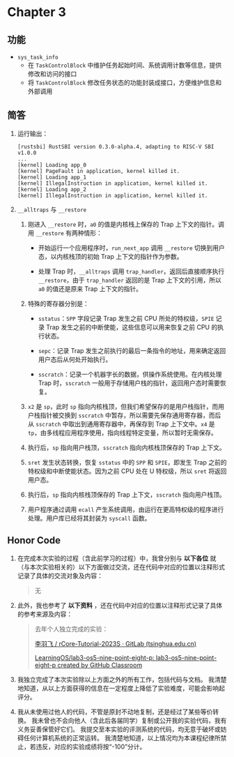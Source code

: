 # Chapter 3

## 功能

- `sys_task_info`
  - 在 `TaskControlBlock` 中维护任务起始时间、系统调用计数等信息，提供修改和访问的接口
  - 将 `TaskControlBlock` 修改任务状态的功能封装成接口，方便维护信息和外部调用

## 简答

1. 运行输出：

   ```
   [rustsbi] RustSBI version 0.3.0-alpha.4, adapting to RISC-V SBI v1.0.0
   ...
   [kernel] Loading app_0
   [kernel] PageFault in application, kernel killed it.
   [kernel] Loading app_1
   [kernel] IllegalInstruction in application, kernel killed it.
   [kernel] Loading app_2
   [kernel] IllegalInstruction in application, kernel killed it.
   ```

2. `__alltraps` 与 `__restore`

   1. 刚进入 `__restore` 时，`a0` 的值是内核栈上保存的 Trap 上下文的指针。调用 `__restore` 有两种情形：
      
      - 开始运行一个应用程序时，`run_next_app` 调用 `__restore` 切换到用户态，以内核栈顶的初始 Trap 上下文的指针作为参数。
      
      - 处理 Trap 时，`__alltraps` 调用 `trap_handler`，返回后直接顺序执行 `__restore`，由于 `trap_handler` 返回的是 Trap 上下文的引用，所以 `a0` 的值还是原来 Trap 上下文的指针。

   2. 特殊的寄存器分别是：

         - `sstatus`：`SPP` 字段记录 Trap 发生之前 CPU 所处的特权级，`SPIE` 记录 Trap 发生之前的中断使能，这些信息可以用来恢复之前 CPU 的执行状态。
         

         - `sepc`：记录 Trap 发生之前执行的最后一条指令的地址，用来确定返回用户态后从何处开始执行。
         

         - `sscratch`：记录一个机器字长的数据，供操作系统使用。在内核处理 Trap 时，`sscratch` 一般用于存储用户栈的指针，返回用户态时需要恢复。

   3. `x2` 是 `sp`，此时 `sp` 指向内核栈顶，但我们希望保存的是用户栈指针，而用户栈指针被交换到 `sscratch` 中暂存，所以需要先保存通用寄存器，而后从 `sscratch` 中取出到通用寄存器中，再保存到 Trap 上下文中。`x4` 是 `tp`，由多线程应用程序使用，指向线程特定变量，所以暂时无需保存。

   4. 执行后，`sp` 指向用户栈顶，`sscratch` 指向内核栈顶保存的 Trap 上下文。

   5. `sret` 发生状态转换，恢复 `sstatus` 中的 `SPP` 和 `SPIE`，即发生 Trap 之前的特权级和中断使能状态。因为之前 CPU 处在 U 特权级，所以 `sret` 将返回用户态。

   6. 执行后，`sp` 指向内核栈顶保存的 Trap 上下文，`sscratch` 指向用户栈顶。

   7. 用户程序通过调用 `ecall` 产生系统调用，由运行在更高特权级的程序进行处理。用户库已经将其封装为 `syscall` 函数。

## Honor Code

1. 在完成本次实验的过程（含此前学习的过程）中，我曾分别与 **以下各位** 就（与本次实验相关的）以下方面做过交流，还在代码中对应的位置以注释形式记录了具体的交流对象及内容：
   
   > 无

2. 此外，我也参考了 **以下资料** ，还在代码中对应的位置以注释形式记录了具体的参考来源及内容：
   
   > 去年个人独立完成的实验：
   > 
   > [李羽飞 / rCore-Tutorial-2023S · GitLab (tsinghua.edu.cn)](https://git.tsinghua.edu.cn/liyufei21/rcore-tutorial-2023s)
   > 
   > [LearningOS/lab3-os5-nine-point-eight-p: lab3-os5-nine-point-eight-p created by GitHub Classroom](https://github.com/LearningOS/lab3-os5-nine-point-eight-p)

3. 我独立完成了本次实验除以上方面之外的所有工作，包括代码与文档。 我清楚地知道，从以上方面获得的信息在一定程度上降低了实验难度，可能会影响起评分。

4. 我从未使用过他人的代码，不管是原封不动地复制，还是经过了某些等价转换。 我未曾也不会向他人（含此后各届同学）复制或公开我的实验代码，我有义务妥善保管好它们。 我提交至本实验的评测系统的代码，均无意于破坏或妨碍任何计算机系统的正常运转。 我清楚地知道，以上情况均为本课程纪律所禁止，若违反，对应的实验成绩将按“-100”分计。
